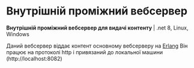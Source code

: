 # Внутрішній проміжний вебсервер
<b>Внутрішній проміжний вебсервер для видачі контенту </b> | .net 8, Linux, Windows <br/>

Даний вебсервер віддає контент основному вебсерверу на [Erlang](https://github.com/tarachom/ErlangWeb)
Він працює на протоколі http і привязаний до локальної машини (http://localhost:8082)